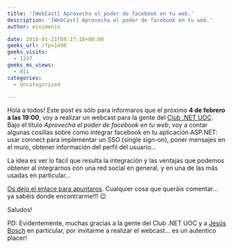 ```yaml
---
title: '[WebCast] Aprovecha el poder de facebook en tu web.'
description: '[WebCast] Aprovecha el poder de facebook en tu web.'
author: eiximenis

date: 2010-01-21T08:27:18+00:00
geeks_url: /?p=1490
geeks_visits:
  - 1337
geeks_ms_views:
  - 811
categories:
  - Uncategorized

---
```

Hola a todos! Este post es sólo para informaros que el próximo **4 de febrero a las 19:00**, voy a realizar un webcast para la gente del <a href="http://uoc.dotnetclubs.com/" target="_blank" rel="noopener noreferrer">Club .NET UOC</a>. Bajo el título _Aprovecha el poder de facebook en tu web_, voy a contar algunas cosillas sobre como integrar facebook en tu aplicación ASP.NET: usar connect para implementar un SSO (single sign-on), poner mensajes en el muro, obtener información del perfil del usuario…

La idea es ver lo fácil que resulta la integración y las ventajas que podemos obtener al integrarnos con una red social en general, y en una de las más usadas en particular…

<a href="http://msevents.microsoft.com/CUI/WebCastEventDetails.aspx?EventID=1032438630&EventCategory=4&culture=es-ES&CountryCode=ES" target="_blank" rel="noopener noreferrer">Os dejo el enlace para apuntaros</a>. Cualquier cosa que queráis comentar… ya sabéis donde encontrarme!!! 😉

Saludos!

PD: Evidentemente, muchas gracias a la gente del Club .NET UOC y a <a href="http://geeks.ms/blogs/jbosch/" target="_blank" rel="noopener noreferrer">Jesús Bosch</a> en particular, por invitarme a realizar el webcast… es un autentico placer!